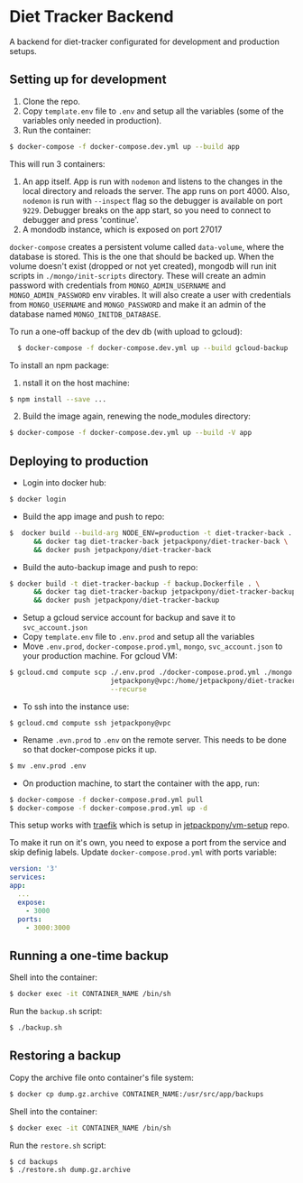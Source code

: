 # Diet Tracker Backend

A backend for diet-tracker configurated for development and production setups.

## Setting up for development

  1. Clone the repo.
  2. Copy `template.env` file to `.env` and setup all the variables (some of the
  variables only needed in production).
  3. Run the container:
  ```bash
  $ docker-compose -f docker-compose.dev.yml up --build app
  ```
This will run 3 containers:

  1. An app itself. App is run with `nodemon` and listens
  to the changes in the local directory and reloads the server. The app runs on
  port 4000. Also, `nodemon` is run with `--inspect` flag so the debugger is
  available on port `9229`. Debugger breaks on the app start, so you need to
  connect to debugger and press 'continue'.
  2. A mondodb instance, which is exposed on port 27017

`docker-compose` creates a persistent volume called `data-volume`, where the
database is stored. This is the one that should be backed up. When the volume doesn't
exist (dropped or not yet created), mongodb will run init scripts in `./mongo/init-scripts`
directory. These will create an admin password with credentials from `MONGO_ADMIN_USERNAME`
and `MONGO_ADMIN_PASSWORD` env virables. It will also create a user with
credentials from `MONGO_USERNAME` and `MONGO_PASSWORD` and make it an admin
of the database named `MONGO_INITDB_DATABASE`.

To run a one-off backup of the dev db (with upload to gcloud):

```bash
  $ docker-compose -f docker-compose.dev.yml up --build gcloud-backup
```

To install an npm package:
  1. nstall it on the host machine:
  ```bash
  $ npm install --save ...
  ```
  2. Build the image again, renewing the node_modules directory:
  ```bash
  $ docker-compose -f docker-compose.dev.yml up --build -V app
  ```

## Deploying to production

  * Login into docker hub:
  ```bash
  $ docker login
  ```
  
  * Build the app image and push to repo:
  ```bash
  $  docker build --build-arg NODE_ENV=production -t diet-tracker-back . \
        && docker tag diet-tracker-back jetpackpony/diet-tracker-back \
        && docker push jetpackpony/diet-tracker-back
  ```
  * Build the auto-backup image and push to repo:
  ```bash
  $ docker build -t diet-tracker-backup -f backup.Dockerfile . \
        && docker tag diet-tracker-backup jetpackpony/diet-tracker-backup \
        && docker push jetpackpony/diet-tracker-backup
  ```
  * Setup a gcloud service account for backup and save it to `svc_account.json`
  * Copy `template.env` file to `.env.prod` and setup all the variables
  * Move `.env.prod`, `docker-compose.prod.yml`, `mongo`, `svc_account.json`
  to your production machine. For gcloud VM:
  ```bash
  $ gcloud.cmd compute scp ./.env.prod ./docker-compose.prod.yml ./mongo ./gcloud/certs/svc_account.json \
                           jetpackpony@vpc:/home/jetpackpony/diet-tracker-back \
                           --recurse
  ```
  * To ssh into the instance use:
  ```
  $ gcloud.cmd compute ssh jetpackpony@vpc
  ```
  * Rename `.evn.prod` to `.env` on the remote server. This needs to be done
  so that docker-compose picks it up.
  ```bash
  $ mv .env.prod .env
  ```
  * On production machine, to start the container with the app, run:
  ```bash
  $ docker-compose -f docker-compose.prod.yml pull
  $ docker-compose -f docker-compose.prod.yml up -d
  ```
  This setup works with [traefik](https://docs.traefik.io/user-guide/docker-and-lets-encrypt/)
which is setup in [jetpackpony/vm-setup](https://github.com/jetpackpony/vm-setup) repo.
  
  To make it run on it's own, you need to expose a port from the service and skip
  definig labels. Update `docker-compose.prod.yml` with ports variable:
  ```yml
version: '3'
services:
  app:
    ...
    expose:
      - 3000
    ports:
      - 3000:3000
  ```
## Running a one-time backup

  Shell into the container:

  ```bash
  $ docker exec -it CONTAINER_NAME /bin/sh
  ```

  Run the `backup.sh` script:

  ```bash
  $ ./backup.sh
  ```

## Restoring a backup

  Copy the archive file onto container's file system:

  ```bash
  $ docker cp dump.gz.archive CONTAINER_NAME:/usr/src/app/backups
  ```

  Shell into the container:

  ```bash
  $ docker exec -it CONTAINER_NAME /bin/sh
  ```

  Run the `restore.sh` script:

  ```bash
  $ cd backups
  $ ./restore.sh dump.gz.archive
  ```